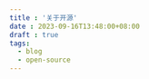 ```yaml
---
title : '关于开源'
date : 2023-09-16T13:48:00+08:00
draft : true
tags:
  - blog
  - open-source
---
```

